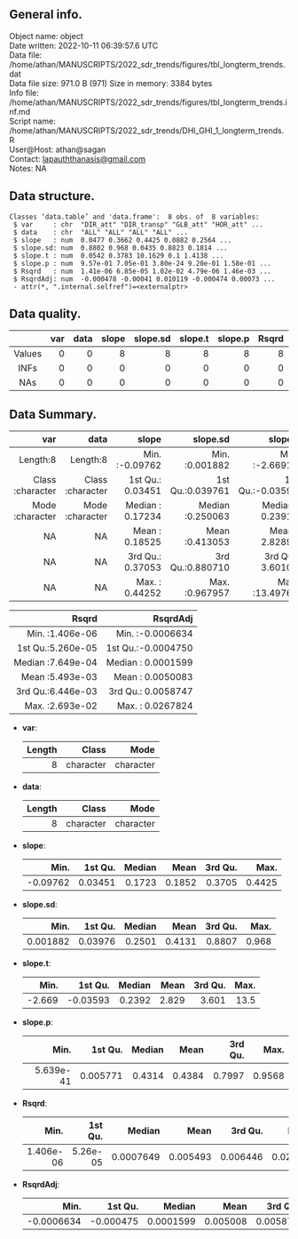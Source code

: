 <!-- This is a markdown file. -->


 General info.
---------------

Object name:    object      
Date written:   2022-10-11 06:39:57.6 UTC  
Data file:      /home/athan/MANUSCRIPTS/2022_sdr_trends/figures/tbl_longterm_trends.dat      
Data file size: 971.0 B (971) 
Size in memory: 3384 bytes      
Info file:      /home/athan/MANUSCRIPTS/2022_sdr_trends/figures/tbl_longterm_trends.inf.md      
Script name:    /home/athan/MANUSCRIPTS/2022_sdr_trends/DHI_GHI_1_longterm_trends.R      
User@Host:      athan@sagan   
Contact:        <lapauththanasis@gmail.com>      
Notes:          NA      


 Data structure.
-----------------

```
Classes ‘data.table’ and 'data.frame':	8 obs. of  8 variables:
 $ var     : chr  "DIR_att" "DIR_transp" "GLB_att" "HOR_att" ...
 $ data    : chr  "ALL" "ALL" "ALL" "ALL" ...
 $ slope   : num  0.0477 0.3662 0.4425 0.0882 0.2564 ...
 $ slope.sd: num  0.8802 0.968 0.0435 0.8823 0.1814 ...
 $ slope.t : num  0.0542 0.3783 10.1629 0.1 1.4138 ...
 $ slope.p : num  9.57e-01 7.05e-01 3.80e-24 9.20e-01 1.58e-01 ...
 $ Rsqrd   : num  1.41e-06 6.85e-05 1.02e-02 4.79e-06 1.46e-03 ...
 $ RsqrdAdj: num  -0.000478 -0.00041 0.010119 -0.000474 0.00073 ...
 - attr(*, ".internal.selfref")=<externalptr> 
```


 Data quality.
---------------

| &nbsp; | var | data | slope | slope.sd | slope.t | slope.p | Rsqrd | RsqrdAdj |
|:------:|----:|-----:|------:|---------:|--------:|--------:|------:|---------:|
| Values |   0 |    0 |     8 |        8 |       8 |       8 |     8 |        8 |
|  INFs  |   0 |    0 |     0 |        0 |       0 |       0 |     0 |        0 |
|  NAs   |   0 |    0 |     0 |        0 |       0 |       0 |     0 |        0 |


 Data Summary.
---------------

|              var |             data |            slope |         slope.sd |          slope.t |          slope.p |
|-----------------:|-----------------:|-----------------:|-----------------:|-----------------:|-----------------:|
|         Length:8 |         Length:8 | Min.   :-0.09762 | Min.   :0.001882 | Min.   :-2.66912 | Min.   :0.000000 |
| Class :character | Class :character | 1st Qu.: 0.03451 | 1st Qu.:0.039761 | 1st Qu.:-0.03593 | 1st Qu.:0.005771 |
| Mode  :character | Mode  :character | Median : 0.17234 | Median :0.250063 | Median : 0.23916 | Median :0.431438 |
|               NA |               NA | Mean   : 0.18525 | Mean   :0.413053 | Mean   : 2.82894 | Mean   :0.438397 |
|               NA |               NA | 3rd Qu.: 0.37053 | 3rd Qu.:0.880710 | 3rd Qu.: 3.60108 | 3rd Qu.:0.799679 |
|               NA |               NA | Max.   : 0.44252 | Max.   :0.967957 | Max.   :13.49769 | Max.   :0.956802 |

 

|             Rsqrd |           RsqrdAdj |
|------------------:|-------------------:|
| Min.   :1.406e-06 | Min.   :-0.0006634 |
| 1st Qu.:5.260e-05 | 1st Qu.:-0.0004750 |
| Median :7.649e-04 | Median : 0.0001599 |
| Mean   :5.493e-03 | Mean   : 0.0050083 |
| 3rd Qu.:6.446e-03 | 3rd Qu.: 0.0058747 |
| Max.   :2.693e-02 | Max.   : 0.0267824 |



  * **var**:


    | Length |     Class |      Mode |
    |-------:|----------:|----------:|
    |      8 | character | character |

  * **data**:


    | Length |     Class |      Mode |
    |-------:|----------:|----------:|
    |      8 | character | character |

  * **slope**:


    |     Min. | 1st Qu. | Median |   Mean | 3rd Qu. |   Max. |
    |---------:|--------:|-------:|-------:|--------:|-------:|
    | -0.09762 | 0.03451 | 0.1723 | 0.1852 |  0.3705 | 0.4425 |

  * **slope.sd**:


    |     Min. | 1st Qu. | Median |   Mean | 3rd Qu. |  Max. |
    |---------:|--------:|-------:|-------:|--------:|------:|
    | 0.001882 | 0.03976 | 0.2501 | 0.4131 |  0.8807 | 0.968 |

  * **slope.t**:


    |   Min. |  1st Qu. | Median |  Mean | 3rd Qu. | Max. |
    |-------:|---------:|-------:|------:|--------:|-----:|
    | -2.669 | -0.03593 | 0.2392 | 2.829 |   3.601 | 13.5 |

  * **slope.p**:


    |      Min. |  1st Qu. | Median |   Mean | 3rd Qu. |   Max. |
    |----------:|---------:|-------:|-------:|--------:|-------:|
    | 5.639e-41 | 0.005771 | 0.4314 | 0.4384 |  0.7997 | 0.9568 |

  * **Rsqrd**:


    |      Min. |  1st Qu. |    Median |     Mean |  3rd Qu. |    Max. |
    |----------:|---------:|----------:|---------:|---------:|--------:|
    | 1.406e-06 | 5.26e-05 | 0.0007649 | 0.005493 | 0.006446 | 0.02693 |

  * **RsqrdAdj**:


    |       Min. |   1st Qu. |    Median |     Mean |  3rd Qu. |    Max. |
    |-----------:|----------:|----------:|---------:|---------:|--------:|
    | -0.0006634 | -0.000475 | 0.0001599 | 0.005008 | 0.005875 | 0.02678 |


<!-- end of list -->


